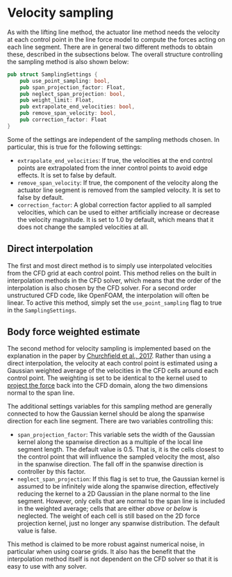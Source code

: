 # Velocity sampling

As with the lifting line method, the actuator line method needs the velocity at each control point in the line force model to compute the forces acting on each line segment. There are in general two different methods to obtain these, described in the subsections below. The overall structure controlling the sampling method is also shown below:

```rust
pub struct SamplingSettings {
    pub use_point_sampling: bool,
    pub span_projection_factor: Float,
    pub neglect_span_projection: bool,
    pub weight_limit: Float,
    pub extrapolate_end_velocities: bool,
    pub remove_span_velocity: bool,
    pub correction_factor: Float
}
```

Some of the settings are independent of the sampling methods chosen. In particular, this is true for the following settings:

- `extrapolate_end_velocities`: If true, the velocities at the end control points are extrapolated from the inner control points to avoid edge effects. It is set to false by default.
- `remove_span_velocity`: If true, the component of the velocity along the actuator line segment is removed from the sampled velocity. It is set to false by default.
- `correction_factor`: A global correction factor applied to all sampled velocities, which can be used to either artificially increase or decrease the velocity magnitude. It is set to 1.0 by default, which means that it does not change the sampled velocities at all.

## Direct interpolation

The first and most direct method is to simply use interpolated velocities from the CFD grid at each control point. This method relies on the built in interpolation methods in the CFD solver, which means that the order of the interpolation is also chosen by the CFD solver. For a second order unstructured CFD code, like OpenFOAM, the interpolation will often be linear. To active this method, simply set the `use_point_sampling` flag to true in the `SamplingSettings`.

## Body force weighted estimate

The second method for velocity sampling is implemented based on the explanation in the paper by [Churchfield et al., 2017](../literature/simulation_methods.md#an-advanced-actuator-line-method-for-wind-energy-applications-and-beyond-2017). Rather than using a direct interpolation, the velocity at each control point is estimated using a Gaussian weighted average of the velocities in the CFD cells around each control point. The weighting is set to be identical to the kernel used to [project the force](force_projection.md) back into the CFD domain, along the two dimensions normal to the span line.

The additional settings variables for this sampling method are generally connected to how the Gaussian kernel should be along the spanwise direction for each line segment. There are two variables controlling this:

- `span_projection_factor`: This variable sets the width of the Gaussian kernel along the spanwise direction as a multiple of the local line segment length. The default value is 0.5. That is, it is the cells closest to the control point that will influence the sampled velocity the most, also in the spanwise direction. The fall off in the spanwise direction is controller by this factor.
- `neglect_span_projection`: If this flag is set to true, the Gaussian kernel is assumed to be infinitely wide along the spanwise direction, effectively reducing the kernel to a 2D Gaussian in the plane normal to the line segment. However, only cells that are normal to the span line is included in the weighted average; cells that are either *above* or *below* is neglected. The weight of each cell is still based on the 2D force projection kernel, just no longer any spanwise distribution. The default value is false.

This method is claimed to be more robust against numerical noise, in particular when using coarse grids. It also has the benefit that the interpolation method itself is not dependent on the CFD solver so that it is easy to use with any solver.
